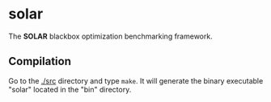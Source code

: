 # solar
The **SOLAR** blackbox optimization benchmarking framework.

## Compilation
Go to the [./src](src) directory and type `make`. It will generate the binary
executable "solar" located in the "bin" directory.
